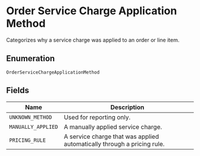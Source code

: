 
# Order Service Charge Application Method

Categorizes why a service charge was applied to an order or line item.

## Enumeration

`OrderServiceChargeApplicationMethod`

## Fields

| Name | Description |
|  --- | --- |
| `UNKNOWN_METHOD` | Used for reporting only. |
| `MANUALLY_APPLIED` | A manually applied service charge. |
| `PRICING_RULE` | A service charge that was applied automatically through a pricing rule. |

